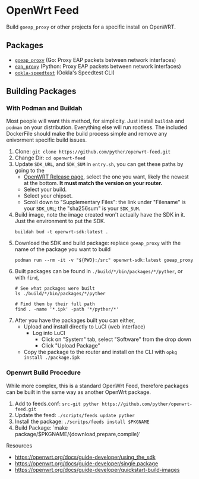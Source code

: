 # OpenWrt Feed

Build `goeap_proxy` or other projects for a specific install on OpenWRT.


## Packages

* [`goeap_proxy`](https://github.com/pyther/goeap_proxy) (Go: Proxy EAP packets between network interfaces)
* [`eap_proxy`](https://github.com/jaysoffian/eap_proxy) (Python: Proxy EAP packets between network interfaces)
* [`ookla-speedtest`](https://www.speedtest.net/apps/cli) (Ookla's Speedtest CLI)

## Building Packages

### With Podman and Buildah

Most people will want this method, for simplicity. Just install `buildah` and
`podman` on your distribution. Everything else will run rootless. The included
DockerFile should make the build process simple and remove any enivorment
specific build issues.

1. Clone: `git clone https://github.com/pyther/openwrt-feed.git`
2. Change Dir: `cd openwrt-feed`
3. Update `SDK_URL`, and `SDK_SUM` in `entry.sh`, you can get these paths by going to the
	* [OpenWRT Release page](https://downloads.openwrt.org/releases), select the
		one you want, likely the newest at the bottom. **It must match the version
		on your router.**
	* Select your build.
	* Select your chipset.
	* Scroll down to "Supplementary Files": the link under "Filename" is your `SDK_URL`; the "sha256sum" is your `SDK_SUM`.
4. Build image, note the image created won't actually have the SDK in it. Just the environment to put the SDK.
	```shell
	buildah bud -t openwrt-sdk:latest .
	```
5. Download the SDK and build package: replace `goeap_proxy` with the name of the package you want to build
	```shell
	podman run --rm -it -v "${PWD}:/src" openwrt-sdk:latest goeap_proxy
	```
6. Built packages can be found in `./build/*/bin/packages/*/pyther`, or with `find`,
	```shell
	# See what packages were built
	ls ./build/*/bin/packages/*/pyther

	# Find them by their full path
	find . -name '*.ipk' -path '*/pyther/*'
	```
7. After you have the packages built you can either,
	* Upload and install directly to LuCI (web interface)
	  * Log into LuCI
		* Click on "System" tab, select "Software" from the drop down
		* Click "Upload Package"
	* Copy the package to the router and install on the CLI with `opkg install ./package.ipk`

### Openwrt Build Procedure

While more complex, this is a standard OpenWrt Feed, therefore packages can be built in the same way as another OpenWrt package.

1. Add to feeds.conf: `src-git pyther https://github.com/pyther/openwrt-feed.git`
2. Update the feed: `./scripts/feeds update pyther`
3. Install the package: `./scritps/feeds install $PKGNAME`
4. Build Package: `make package/$PKGNAME/{download,prepare,compile}' 

Resources
- https://openwrt.org/docs/guide-developer/using_the_sdk
- https://openwrt.org/docs/guide-developer/single.package
- https://openwrt.org/docs/guide-developer/quickstart-build-images

